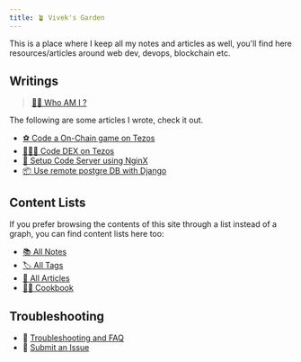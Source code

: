 ```yaml
---
title: 🪴 Vivek's Garden
---
```


This is a place where I keep all my notes and articles as well, you'll find here resources/articles around web dev, devops, blockchain etc.

## Writings

> [👨‍🏭 Who AM I ?](/me.md)

The following are some articles I wrote, check it out.

- [⚽️ Code a On-Chain game on Tezos](/articles/on-chain-game.md)
- [🧑🏽‍💻 Code DEX on Tezos](/articles/dex.md)
- [🍦 Setup Code Server using NginX](/articles/code-server-nginx.md)
- [📦 Use remote postgre DB with Django](/articles/remote-postgre-django.md)

## Content Lists

If you prefer browsing the contents of this site through a list instead of a graph, you can find content lists here too:

- [📚 All Notes](/notes)
- [🏷 All Tags](/tags)
- [📝 All Articles](/articles)
- [👩‍🍳 Cookbook](/cookbook)

## Troubleshooting

- 🚧 [Troubleshooting and FAQ](notes/troubleshooting.md)
- 🐛 [Submit an Issue](https://github.com/jackyzha0/quartz/issues)
